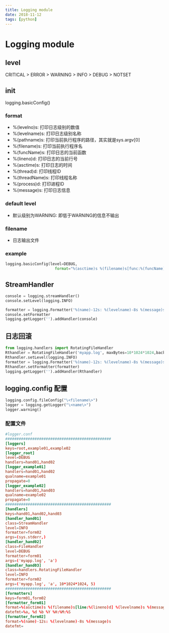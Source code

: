 ```yaml
---
title: Logging module
date: 2018-11-12
tags: [python]
---
```


# Logging module

## level

CRITICAL > ERROR > WARNING > INFO > DEBUG > NOTSET

<!--more-->

## init

logging.basicConfig()

### format

* %(levelno)s: 打印日志级别的数值
* %(levelname)s: 打印日志级别名称
* %(pathname)s: 打印当前执行程序的路径，其实就是sys.argv[0]
* %(filename)s: 打印当前执行程序名
* %(funcName)s: 打印日志的当前函数
* %(lineno)d: 打印日志的当前行号
* %(asctime)s: 打印日志的时间
* %(thread)d: 打印线程ID
* %(threadName)s: 打印线程名称
* %(process)d: 打印进程ID
* %(message)s: 打印日志信息

### default level

* 默认级别为WARNING: 即低于WARNING的信息不输出

### filename

* 日志输出文件

### example

```python
logging.basicConfig(level=DEBUG,
                      format="%(asctime)s %(filename)s[func:%(funcName)s line:%(lineno)d] %(message))
```

## StreamHandler

```python
console = logging.streamHandler()  
console.setLevel(logging.INFO)  

formatter = logging.Formatter('%(name)-12s: %(levelname)-8s %(message)s')
console.setFormatter
logging.getLogger('').addHandler(console)
```

## 日志回滚

```python
from logging.handlers import RotatingFileHandler
Rthandler = RotatingFileHandler('myapp.log', maxBytes=10*1024*1024,backupCount=5)
Rthandler.setLevel(logging.INFO)
formatter = logging.Formatter('%(name)-12s: %(levelname)-8s %(message)s')
Rthandler.setFormatter(formatter)
logging.getLogger('').addHandler(Rthandler)
```

## logging.config 配置

```python
logging.config.fileConfig("\<filename\>")
logger = logging.getLogger("\<name\>")
logger.warning()
```

### 配置文件

```conf
#logger.conf
###############################################
[loggers]
keys=root,example01,example02
[logger_root]
level=DEBUG
handlers=hand01,hand02
[logger_example01]
handlers=hand01,hand02
qualname=example01
propagate=0
[logger_example02]
handlers=hand01,hand03
qualname=example02
propagate=0
###############################################
[handlers]
keys=hand01,hand02,hand03
[handler_hand01]
class=StreamHandler
level=INFO
formatter=form02
args=(sys.stderr,)
[handler_hand02]
class=FileHandler
level=DEBUG
formatter=form01
args=('myapp.log', 'a')
[handler_hand03]
class=handlers.RotatingFileHandler
level=INFO
formatter=form02
args=('myapp.log', 'a', 10*1024*1024, 5)
###############################################
[formatters]
keys=form01,form02
[formatter_form01]
format=%(asctime)s %(filename)s[line:%(lineno)d] %(levelname)s %(message)s
datefmt=%a, %d %b %Y %H:%M:%S
[formatter_form02]
format=%(name)-12s: %(levelname)-8s %(message)s
datefmt=
```